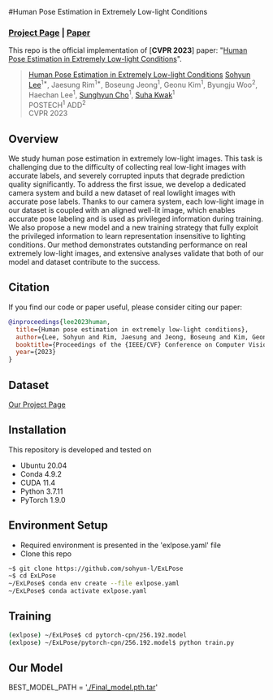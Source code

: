 #Human Pose Estimation in Extremely Low-light Conditions

### [Project Page](http://cg.postech.ac.kr/research/ExLPose/) | [Paper](https://arxiv.org/abs/2303.15410)
This repo is the official implementation of [**CVPR 2023**] paper: "[Human Pose Estimation in Extremely Low-light Conditions](https://arxiv.org/abs/2303.15410)".

> [Human Pose Estimation in Extremely Low-light Conditions]([https://arxiv.org/abs/2204.01587](https://arxiv.org/abs/2303.15410))     
> [Sohyun Lee](https://sohyun-l.github.io)<sup>1*</sup>, Jaesung Rim<sup>1*</sup>, Boseung Jeong<sup>1</sup>, Geonu Kim<sup>1</sup>, Byungju Woo<sup>2</sup>, Haechan Lee<sup>1</sup>, [Sunghyun Cho](https://www.scho.pe.kr/)<sup>1</sup>, [Suha Kwak](http://cvlab.postech.ac.kr/~suhakwak/)<sup>1</sup>\
> POSTECH<sup>1</sup> ADD<sup>2</sup>\
> CVPR 2023


## Overview
We study human pose estimation in extremely low-light images. This task is challenging due to the difficulty of collecting real low-light images with accurate labels, and severely corrupted inputs that degrade prediction quality significantly. To address the first issue, we develop a dedicated camera system and build a new dataset of real lowlight images with accurate pose labels. Thanks to our camera system, each low-light image in our dataset is coupled with an aligned well-lit image, which enables accurate pose labeling and is used as privileged information during training. We also propose a new model and a new training strategy that fully exploit the privileged information to learn representation insensitive to lighting conditions. Our method demonstrates outstanding performance on real extremely low-light images, and extensive analyses validate that both of our model and dataset contribute to the success.

## Citation
If you find our code or paper useful, please consider citing our paper:

```BibTeX
@inproceedings{lee2023human,
  title={Human pose estimation in extremely low-light conditions},
  author={Lee, Sohyun and Rim, Jaesung and Jeong, Boseung and Kim, Geonu and Woo, Byungju and Lee, Haechan and Cho, Sunghyun and Kwak, Suha},
  booktitle={Proceedings of the {IEEE/CVF} Conference on Computer Vision and Pattern Recognition (CVPR)},
  year={2023}
}
```

## Dataset
[Our Project Page](http://cg.postech.ac.kr/research/ExLPose/)

## Installation
This repository is developed and tested on

- Ubuntu 20.04
- Conda 4.9.2
- CUDA 11.4
- Python 3.7.11
- PyTorch 1.9.0

## Environment Setup
* Required environment is presented in the 'exlpose.yaml' file
* Clone this repo
```bash
~$ git clone https://github.com/sohyun-l/ExLPose
~$ cd ExLPose
~/ExLPose$ conda env create --file exlpose.yaml
~/ExLPose$ conda activate exlpose.yaml
```
## Training
```bash
(exlpose) ~/ExLPose$ cd pytorch-cpn/256.192.model
(exlpose) ~/ExLPose/pytorch-cpn/256.192.model$ python train.py
```
## Our Model
BEST_MODEL_PATH = '[./Final_model.pth.tar](https://drive.google.com/file/d/1kB9gypMxhnC2NIDk5InhrbTIIBdC9gdu/view?usp=sharing)'


